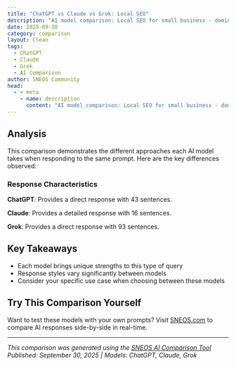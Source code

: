```yaml
---
title: "ChatGPT vs Claude vs Grok: Local SEO"
description: "AI model comparison: Local SEO for small business - dominate local search results..."
date: 2025-09-30
category: comparison
layout: Clean
tags:
  - ChatGPT
  - Claude
  - Grok
  - AI Comparison
author: SNEOS Community
head:
  - - meta
    - name: description
      content: "AI model comparison: Local SEO for small business - dominate local search results..."
---
```


<ChatComparison
  title="ChatGPT vs Claude vs Grok: Local SEO"
  prompt="Local SEO for small business - dominate local search results"
  :responses='{
    "ChatGPT": "Certainly! Dominating local search results through Local SEO is crucial for small businesses aiming to attract nearby customers and increase foot traffic. Here\u2019s a comprehensive guide to help your small business excel in local SEO:\n\n### 1. Optimize Your Google Business Profile\n- **Claim and verify your Google Business Profile (GBP)**: This is the most important step for local SEO.\n- **Complete all information**: Business name, address, phone number (NAP), website, hours of operation, categories, attributes.\n- **Add high-quality photos**: Interior, exterior, products, team.\n- **Encourage customer reviews** and respond promptly to them.\n- **Use Google Posts** to share updates, offers, events.\n\n### 2. Ensure Consistent NAP Across the Web\n- Your Name, Address, and Phone number should be consistent on your website, Google Business Profile, social media, and all online directories.\n- Inconsistent info can hurt your rankings.\n\n### 3. Optimize Your Website for Local SEO\n- **Include location-specific keywords**: Use city and neighborhood names naturally in titles, meta descriptions, headers, and content.\n- **Create localized content**: Blog posts about local events, news, or case studies.\n- **Add a Location page**: Clearly display your business address, phone, and embedded Google Map.\n- **Mobile-friendly and fast loading**: Local searches are often performed on mobile devices.\n- **Schema markup for local business**: Use structured data to help search engines understand your business details.\n\n### 4. Build Local Citations\n- Submit your business information to reputable online directories such as Yelp, Yellow Pages, and industry-specific directories.\n- Ensure your business info is accurate and consistent.\n\n### 5. Generate and Manage Reviews\n- Actively encourage happy customers to leave positive reviews on Google, Yelp, Facebook, etc.\n- Respond professionally to all reviews to show engagement.\n- Reviews help improve your credibility and local rankings.\n\n### 6. Use Local Backlinks\n- Partner with local bloggers, news sites, and community organizations to get backlinks.\n- Sponsor local events or charities and get mentions.\n- Local backlinks improve your authority and relevance.\n\n### 7. Leverage Social Media \n- Engage with your local community through Facebook, Instagram, Twitter.\n- Share local content and promotions.\n- Social signals can indirectly influence local SEO.\n\n### 8. Utilize Local Keywords in PPC and Ads\n- Use geotargeting on Google Ads and social platforms to reach a local audience.\n- Complement your organic SEO efforts with paid campaigns.\n\n### 9. Monitor Your Local SEO Performance\n- Track rankings using tools like Google Search Console or local SEO tools (BrightLocal, Moz Local).\n- Analyze website traffic and engagement from local users.\n- Adjust your strategy based on performance data.\n\n---\n\n### Bonus Tips:\n- Create a FAQ section with local questions.\n- Host or participate in community events and get coverage.\n- Use video to showcase your business and location.\n\n---\n\nIf you need help with specific tactics or tools to use, let me know!",
    "Claude": "# Local SEO Strategy for Small Business Success\n\n## \uD83C\uDFAF **Foundation: Google Business Profile**\n\n### Optimize Your Profile\n- **Complete every section** (hours, photos, services, attributes)\n- Use **primary keyword in business name** only if it\u0027s naturally part of your actual name\n- **Accurate NAP** (Name, Address, Phone) across all platforms\n- Add **high-quality photos** regularly (interior, exterior, team, products)\n- **Respond to all reviews** within 24-48 hours\n\n### Google Posts \u0026 Updates\n- Post **weekly updates** about services, events, offers\n- Use **local keywords** and location names\n- Include **call-to-action buttons**\n\n## \uD83D\uDD0D **Keyword Strategy**\n\n### Target Local Keywords\n- **\u0022Service \u002B City\u0022** (e.g., \u0022plumber Denver\u0022)\n- **\u0022Service \u002B Near Me\u0022** phrases\n- **\u0022Best [service] in [city]\u0022**\n- **Neighborhood-specific terms**\n- **Long-tail local phrases** with buying intent\n\n### Tools for Research\n- Google Keyword Planner\n- Ahrefs Local Keyword Tool\n- BrightLocal\n- Answer The Public\n\n## \uD83C\uDF10 **Website Optimization**\n\n### On-Page Local SEO\n\u0060\u0060\u0060html\n\u003C!-- Title Tag Example --\u003E\n\u003Ctitle\u003EBest Pizza Restaurant in Downtown Chicago | Mario\u0027s Pizza\u003C/title\u003E\n\n\u003C!-- Meta Description --\u003E\n\u003Cmeta name=\u0022description\u0022 content=\u0022Authentic Italian pizza in Chicago\u0027s Loop. Family-owned since 1985. Order online or visit us at 123 State St.\u0022\u003E\n\n\u003C!-- Local Schema Markup --\u003E\n\u003Cscript type=\u0022application/ld\u002Bjson\u0022\u003E\n{\n  \u0022@context\u0022: \u0022https://schema.org\u0022,\n  \u0022@type\u0022: \u0022LocalBusiness\u0022,\n  \u0022name\u0022: \u0022Mario\u0027s Pizza\u0022,\n  \u0022address\u0022: {\n    \u0022@type\u0022: \u0022PostalAddress\u0022,\n    \u0022streetAddress\u0022: \u0022123 State St\u0022,\n    \u0022addressLocality\u0022: \u0022Chicago\u0022,\n    \u0022addressRegion\u0022: \u0022IL\u0022,\n    \u0022postalCode\u0022: \u002260601\u0022\n  },\n  \u0022telephone\u0022: \u0022(312) 555-0123\u0022\n}\n\u003C/script\u003E\n\u0060\u0060\u0060\n\n### Local Landing Pages\n- **Separate pages for each location/service area**\n- **Unique, locally-relevant content**\n- **Local testimonials and case studies**\n- **Embedded Google Map**\n- **Local contact information**\n\n## \uD83D\uDCF1 **Citations \u0026 Directory Listings**\n\n### Primary Citations (Must-Have)\n- Google Business Profile \u2B50\n- Apple Maps\n- Bing Places\n- Facebook Business\n- Yelp\n\n### Industry-Specific Directories\n- **Healthcare**: Healthgrades, WebMD\n- **Legal**: Avvo, Lawyers.com\n- **Home Services**: Angie\u0027s List, HomeAdvisor\n- **Restaurants**: TripAdvisor, OpenTable\n\n### Citation Management\n- **Consistent NAP** across all platforms\n- **Monitor for duplicate listings**\n- **Claim and verify all profiles**\n\n## \u2B50 **Review Management Strategy**\n\n### Get More Reviews\n- **Ask satisfied customers directly**\n- **Send follow-up emails** with review links\n- **Create review request cards**\n- **Incentivize reviews** (where allowed)\n\n### Review Response Framework\n\u0060\u0060\u0060\nPositive Review Response:\n\u0022Thank you [Name] for the 5-star review! We\u0027re thrilled you enjoyed [specific service]. We look forward to serving you again at [Business Name]!\u0022\n\nNegative Review Response:\n\u0022Hi [Name], thank you for your feedback. We take all concerns seriously and would like to make this right. Please contact us at [phone] so we can discuss this further.\u0022\n\u0060\u0060\u0060\n\n## \uD83D\uDD17 **Local Link Building**\n\n### High-Value Local Links\n- **Local newspapers** and magazines\n- **Chamber of Commerce**\n- **Local business associations**\n- **Community event sponsorships**\n- **Local supplier partnerships**\n- **Guest posting** on local blogs\n- **Local charity involvement**\n\n### Content Ideas for Links\n- **Local market reports**\n- **Community event coverage**\n- **Local business spotlights**\n- **\u0022Best of\u0022 lists featuring local businesses**\n\n## \uD83D\uDCCA **Content Marketing for Local SEO**\n\n### Local Content Ideas\n- **Neighborhood guides**\n- **Local event coverage**\n- **Customer success stories**\n- **Behind-the-scenes content**",
    "Grok": "Local SEO (Search Engine Optimization) is a crucial strategy for small businesses aiming to attract customers in their geographic area. Dominating local search results can significantly increase foot traffic, phone calls, and online leads. Here\u2019s a comprehensive guide to mastering local SEO for your small business:\n\n---\n\n### 1. Optimize Your Google Business Profile (GBP)\nYour Google Business Profile (formerly Google My Business) is one of the most powerful tools for local SEO. It directly influences your visibility in Google\u2019s Local Pack, Maps, and search results.\n\n- **Claim and Verify Your Profile**: Ensure your business is claimed on Google. Verify your ownership to manage and update your profile.\n- **Complete All Information**: Fill out every field, including business name, address, phone number (NAP), website, business category, hours of operation, and a detailed description of your services.\n- **Use High-Quality Photos**: Upload professional images of your storefront, products, team, and services. Update these regularly to show activity.\n- **Add Attributes**: Include specific details like \u201Cwheelchair accessible,\u201D \u201Cfree Wi-Fi,\u201D or \u201Ccurbside pickup\u201D to make your profile more informative.\n- **Post Updates**: Use the Posts feature to share promotions, events, or news. This keeps your profile active and engaging.\n- **Encourage Reviews**: Ask satisfied customers for reviews on your GBP. Respond to all reviews (positive and negative) to show engagement.\n\n---\n\n### 2. Ensure NAP Consistency (Name, Address, Phone Number)\nConsistency is key for local SEO. Your business\u2019s NAP information should be identical across all online platforms, including your website, GBP, social media profiles, and local directories.\n\n- **Audit Listings**: Use tools like Moz Local or BrightLocal to check for inconsistencies in your business listings.\n- **Update Directories**: Ensure your details are correct on major directories like Yelp, Yellow Pages, Bing Places, and Apple Maps.\n- **Avoid Duplicates**: Remove or merge duplicate listings to prevent confusion for search engines and customers.\n\n---\n\n### 3. Optimize Your Website for Local Search\nYour website should be optimized to target local customers and rank for location-based searches.\n\n- **Add Location Pages**: If you serve multiple areas, create dedicated landing pages for each location (e.g., \u201CPlumber in [City Name]\u201D). Include unique content, NAP, and testimonials for each area.\n- **Use Local Keywords**: Research and incorporate local keywords into your website content, meta tags, headers, and URLs (e.g., \u201Cbest coffee shop in [City]\u201D).\n- **Embed a Google Map**: Display your business location with an embedded Google Map on your \u201CContact Us\u201D page.\n- **Optimize for Mobile**: Many local searches happen on mobile devices. Ensure your website is mobile-friendly with fast load times and easy navigation.\n- **Schema Markup**: Implement local business schema markup to help search engines understand your business details (name, address, phone, hours, etc.).\n\n---\n\n### 4. Build Local Citations and Backlinks\nCitations (mentions of your business NAP on other websites) and backlinks (links to your website from other reputable sites) signal trustworthiness to search engines.\n\n- **Submit to Local Directories**: List your business on local and industry-specific directories like Chamber of Commerce websites, local blogs, or community pages.\n- **Focus on Quality**: Prioritize authoritative directories over spammy ones to avoid penalties.\n- **Earn Local Backlinks**: Partner with local businesses, sponsor events, or contribute guest posts to local websites to gain backlinks.\n\n---\n\n### 5. Leverage Online Reviews\nReviews play a massive role in local SEO rankings and customer trust.\n\n- **Solicit Feedback**: Encourage happy customers to leave reviews on Google, Yelp, and other platforms.\n- **Respond to Reviews**: Engage with reviewers by thanking them for positive feedback or addressing concerns in negative reviews.\n- **Showcase Reviews**: Display customer testimonials on your website to build credibility.\n\n---\n\n### 6. Use Local Keywords Strategically\nKeyword research tailored to your area helps you rank for searches relevant to your business.\n\n- **Research Local Intent**: Use tools like Google Keyword Planner, Ahrefs, or SEMrush to find keywords with local intent (e.g., \u201Cnear me,\u201D \u201Cin [City]\u201D).\n- **Create Localized Content**: Write blog posts or pages about local topics, events, or news related to your business (e.g., \u201CTop 5 Hiking Spots in [City]\u201D if you sell outdoor gear).\n- **Target Long-Tail Keywords**: Focus on specific phrases like \u201Cemergency locksmith in [Neighborhood]\u201D to capture niche local traffic.\n\n---\n\n### 7. Engage on Social Media with a Local Focus\nSocial media can amplify your local presence and help you connect with nearby customers.\n\n- **Post Local Content**: Share updates about local events, promotions, or community involvement.\n- **Use Location Tags**: Tag your city or neighborhood in posts and stories on platforms like Instagram and Facebook.\n- **Join Local Groups**: Participate in local Facebook groups or community forums to build relationships and brand awareness.\n\n---\n\n### 8. Track and Analyze Your Local SEO Performance\nMonitoring your progress helps you identify what works and what needs improvement.\n\n- **Use Google Analytics**: Track website traffic, user behavior, and conversions from local searches.\n- **Monitor GBP Insights**: Review data on how customers find and interact with your Google Business Profile (e.g., searches, calls, direction requests).\n- **Track Rankings**: Use tools like SEMrush or Moz to monitor your rankings for local keywords.\n\n---\n\n### 9. Run Local PPC (Pay-Per-Click) Ads\nWhile organic SEO takes time, running local PPC ads on Google Ads can provide immediate visibility.\n\n- **Use Location Targeting**: Set your ads to appear only to users in specific geographic areas.\n- **Leverage Local Extensions**: Add location extensions to your ads so your address and phone number appear in search results.\n- **Promote Special Offers**: Highlight deals or promotions to attract nearby customers.\n\n---\n\n### 10. Stay Active and Relevant\nLocal SEO isn\u2019t a one-time effort; it requires consistent updates and engagement.\n\n- **Update Information**: Keep your GBP, website, and directory listings current (e.g., holiday hours, new services).\n- **Engage with the Community**: Sponsor local events, host workshops, or collaborate with other businesses to stay visible in your area.\n- **Monitor Competitors**: Analyze what local competitors are doing to improve their SEO and adapt your strategy accordingly.\n\n---\n\n### Bonus Tips for Dominating Local Search\n- **Voice Search Optimization**: Optimize for voice searches (e.g., \u201CHey Google, find a bakery near me\u201D) by using natural, conversational phrases in your content.\n- **Hyper-Local Targeting**: Focus on neighborhoods or smaller areas within your city to capture hyper-local searches.\n- **Create Local Guides**: Offer downloadable resources or guides related to your area (e.g., \u201CUltimate Guide to [City] Dining\u201D) to attract local traffic and backlinks.\n\n---\n\n### Tools to Help with Local SEO\n- **Google Business Profile**: Free tool to manage your local listing.\n- **Moz Local**: For citation consistency and local listings management.\n- **BrightLocal**: For tracking rankings, audits, and citation building.\n- **SEMRush**: For local keyword research and competitor analysis.\n- **Yelp for Business**: To manage your presence on a popular review platform.\n\n---\n\nBy implementing these strategies, your small business can dominate local search results, attract more customers, and build a strong online presence in your community. Consistency and engagement are key\u2014start with the basics (like optimizing your GBP) and gradually expand your efforts. If you need help, consider hiring a local SEO expert or agency to fine-tune your approach."
  }'
  published-date="22:46"
/>

## Analysis

This comparison demonstrates the different approaches each AI model takes when responding to the same prompt. Here are the key differences observed:

### Response Characteristics

**ChatGPT**: Provides a direct response with 43 sentences. 

**Claude**: Provides a detailed response with 16 sentences. 

**Grok**: Provides a direct response with 93 sentences. 

## Key Takeaways

- Each model brings unique strengths to this type of query
- Response styles vary significantly between models
- Consider your specific use case when choosing between these models

## Try This Comparison Yourself

Want to test these models with your own prompts? Visit [SNEOS.com](https://sneos.com) to compare AI responses side-by-side in real-time.

---

*This comparison was generated using the [SNEOS AI Comparison Tool](https://sneos.com)*
*Published: September 30, 2025 | Models: ChatGPT, Claude, Grok*
